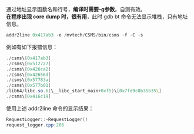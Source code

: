 通过地址显示函数名和行号，**编译时需要-g参数**。自测有效。  
**在程序出现 core dump 时，很有用**，此时 gdb bt 命令无法显示堆栈，只有地址信息。

```powershell
addr2line 0x417ab3 -e /mvtech/CSMS/bin/csms -f -C -s
```

例如有如下报错信息：  
```powershell
./csms\[0x417ab3]  
./csms\[0x512727]  
./csms\[0x426ca2]  
./csms\[0x42656d]  
./csms\[0x57783a]  
./csms\[0x577b01]  
/lib64/libc.so.6(\__libc_start_main+0xf5)\[0x7fd9c8b35b35\]  
./csms\[0x416c19]
```

使用上述 addr2line 命令的显示结果： 
```powershell
RequestLogger::~RequestLogger()  
request_logger.cpp:206
```
